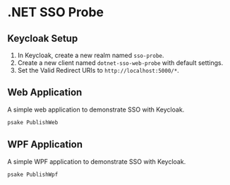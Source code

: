 # .NET SSO Probe

## Keycloak Setup

1. In Keycloak, create a new realm named `sso-probe`.
2. Create a new client named `dotnet-sso-web-probe` with default settings.
3. Set the Valid Redirect URIs to `http://localhost:5000/*`.

## Web Application

A simple web application to demonstrate SSO with Keycloak.

```powershell
psake PublishWeb
```

## WPF Application

A simple WPF application to demonstrate SSO with Keycloak.

```powershell
psake PublishWpf
```
